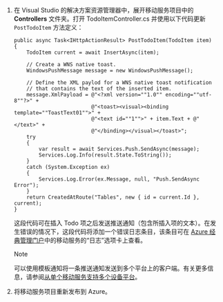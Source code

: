 1. 在 Visual Studio 的解决方案资源管理器中，展开移动服务项目中的 **Controllers** 文件夹。打开 TodoItemController.cs 并使用以下代码更新  `PostTodoItem` 方法定义：  

    ```
    public async Task<IHttpActionResult> PostTodoItem(TodoItem item)
    {
        TodoItem current = await InsertAsync(item);

        // Create a WNS native toast.
        WindowsPushMessage message = new WindowsPushMessage();

        // Define the XML paylod for a WNS native toast notification 
        // that contains the text of the inserted item.
        message.XmlPayload = @"<?xml version=""1.0"" encoding=""utf-8""?>" +
                             @"<toast><visual><binding template=""ToastText01"">" +
                             @"<text id=""1"">" + item.Text + @"</text>" +
                             @"</binding></visual></toast>";
        try
        {
            var result = await Services.Push.SendAsync(message);
            Services.Log.Info(result.State.ToString());
        }
        catch (System.Exception ex)
        {
            Services.Log.Error(ex.Message, null, "Push.SendAsync Error");
        }
        return CreatedAtRoute("Tables", new { id = current.Id }, current);
    }
    ```

    这段代码可在插入 Todo 项之后发送推送通知（包含所插入项的文本）。在发生错误的情况下，这段代码将添加一个错误日志条目，该条目可在 [Azure 经典管理门户](https://manage.windowsazure.cn/)中的移动服务的“日志”选项卡上查看。

    >[!NOTE]
    >可以使用模板通知将一条推送通知发送到多个平台上的客户端。有关更多信息，请参阅[从单个移动服务支持多个设备平台](../articles/mobile-services/mobile-services-how-to-use-multiple-clients-single-service.md#push)。

2. 将移动服务项目重新发布到 Azure。

<!---HONumber=Mooncake_0118_2016-->